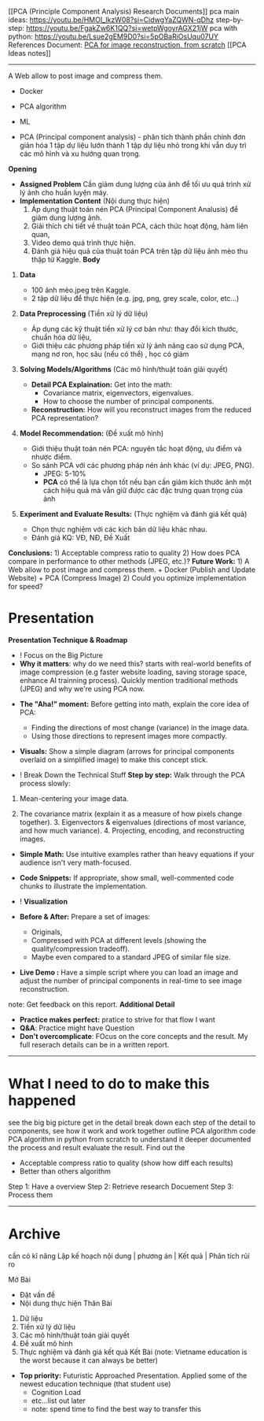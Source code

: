 [[PCA (Principle Component Analysis) Research Documents]]
pca main ideas: https://youtu.be/HMOI_lkzW08?si=CidwgYaZQWN-qDhz
step-by-step: https://youtu.be/FgakZw6K1QQ?si=wetpWgoyrAGX21jW
pca with python: https://youtu.be/Lsue2gEM9D0?si=5pOBaRiOsUqu07UY
References Document: [PCA for image reconstruction, from scratch](https://medium.com/@pranjallk1995/pca-for-image-reconstruction-from-scratch-cf4a787c1e36) 
[[PCA Ideas notes]]

---

A Web allow to post image and compress them.
+ Docker
+ PCA algorithm
+ ML

+ PCA (Principal component analysis) - phân tích thành phần chính
	đơn giản hóa 1 tập dự liệu lướn thành 1 tập dự liệu nhỏ trong khi vẫn duy trì các mô hình và xu hướng quan trọng.

**Opening**
+ **Assigned Problem**
	Cần giảm dung lượng của ảnh để tối ưu quá trình xử lý ảnh cho huấn luyện máy. 
+ **Implementation Content** (Nội dung thực hiện)
	1) Áp dụng thuật toán nén PCA  (Principal Component Analusis) để giảm dung lượng ảnh.
	2) Giải thích chi tiết về thuật toán PCA, cách thức hoạt động, hàm liên quan,
	3)  Video demo quá trình thực hiện.
	4) Đánh giá hiệu quả của thuật toán PCA trên tập dữ liệu ảnh mèo thu thập từ Kaggle.
**Body**
1) **Data** 
	+ 100 ảnh mèo.jpeg trên Kaggle. 
	+ 2 tập dữ liệu để thực hiện (e.g. jpg, png, grey scale, color, etc...)
1) **Data Preprocessing** (Tiền xử lý dữ liệu) 
	+ Áp dụng các kỹ thuật tiền xử lý cơ bản như: thay đổi kích thước, chuẩn hóa dữ liệu,
	+ Giới thiệu các phương pháp tiền xử lý ảnh nâng cao sử dụng PCA, mạng nơ ron, học sâu (nếu có thể) , học có giám 
	
3) **Solving Models/Algorithms** (Các mô hình/thuật toán giải quyết)
	+ **Detail PCA Explaination:** Get into the math:
	    - Covariance matrix, eigenvectors, eigenvalues.
	    - How to choose the number of principal components.
	- **Reconstruction:** How will you reconstruct images from the reduced PCA representation?
	
4) **Model Recommendation:** (Đề xuất mô hình)
	- Giới thiệu thuật toán nén PCA: nguyên tắc hoạt động, ưu điểm và nhược điểm.
	- So sánh PCA với các phương pháp nén ảnh khác (ví dụ: JPEG, PNG).
		+ JPEG: 5-10%
		+ **PCA** có thể là lựa chọn tốt nếu bạn cần giảm kích thước ảnh một cách hiệu quả mà vẫn giữ được các đặc trưng quan trọng của ảnh
	
5) **Experiment and Evaluate Results:** (Thực nghiệm và đánh giá kết quả)
	+ Chọn thực nghiệm với các kịch bản dữ liệu khác nhau.
	+ Đánh giá KQ: VĐ, NĐ, Đề Xuất
	
**Conclusions:**
	1) Acceptable compress ratio to quality
	2) How does PCA compare in performance to other methods (JPEG, etc.)?
**Future Work:**
	1) A Web allow to post image and compress them.
		+ Docker (Publish and Update Website)
		+ PCA (Compress Image)
    2) Could you optimize implementation for speed?


# **Presentation**

**Presentation Technique & Roadmap** 
+ ! Focus on the Big Picture
+ **Why it matters**: why do we need this? starts with real-world benefits of image compression (e.g faster website loading, saving storage space, enhance AI trainning process).
	Quickly mention traditional methods (JPEG) and why we're using PCA now.
	
- **The "Aha!" moment:** Before getting into math, explain the core idea of PCA:
    - Finding the directions of most change (variance) in the image data.
    - Using those directions to represent images more compactly.
    
- **Visuals:** Show a simple diagram (arrows for principal components overlaid on a simplified image) to make this concept stick.

+ ! Break Down the Technical Stuff
	**Step by step:** Walk through the PCA process slowly:

1. Mean-centering your image data.
	
2. The covariance matrix (explain it as a measure of how pixels change together).
	3. Eigenvectors & eigenvalues (directions of most variance, and how much variance).
    4. Projecting, encoding, and reconstructing images.
	
- **Simple Math:** Use intuitive examples rather than heavy equations if your audience isn't very math-focused.
	
- **Code Snippets:** If appropriate, show small, well-commented code chunks to illustrate the implementation.

+ ! **Visualization**
- **Before & After:** Prepare a set of images:
    - Originals,
    - Compressed with PCA at different levels (showing the quality/compression tradeoff).
    - Maybe even compared to a standard JPEG of similar file size.
	
- **Live Demo :** Have a simple script where you can load an image and adjust the number of principal components in real-time to see image reconstruction.

note: Get feedback on this report.
**Additional Detail**
+ **Practice makes perfect:** pratice to strive for that flow I want
+ **Q&A**: Practice might have Question
+ **Don't overcomplicate**: FOcus on the core concepts and the result. My full reserach details can be in a written report. 

---
# What I need to do to make this happened

see the big big picture
get in the detail
break down each step of the detail to components, see how it work and work together
outline PCA algorithm
code PCA algorithm in python from scratch to understand it deeper
documented the process and result
evaluate the result. Find out the 
+ Acceptable compress ratio to quality (show how diff each results)
+ Better than others algorithm

Step 1: Have a overview
Step 2: Retrieve research Docuement 
Step 3: Process them

---
# Archive
cần có kĩ năng 
Lập kế hoạch
	nội dung  |  phương án  |  Kết quả  |  Phân tích rủi ro


Mở Bài
+ Đặt vấn đề
+ Nội dung thực hiện
Thân Bài
1) Dữ liệu 
2) Tiền xử lý dữ liệu 
3) Các mô hình/thuật toán giải quyết
4) Đề xuất mô hình
5) Thực nghiệm và đánh giá kết quả
Kết Bài
(note: Vietname education is the worst because it can always be better)

+ **Top priority:** Futuristic Approached Presentation. 
	Applied some of the newest education technique (that student use)
	+ Cognition Load
	+ etc...list out later
	+ note: spend time to find the best way to transfer this 






